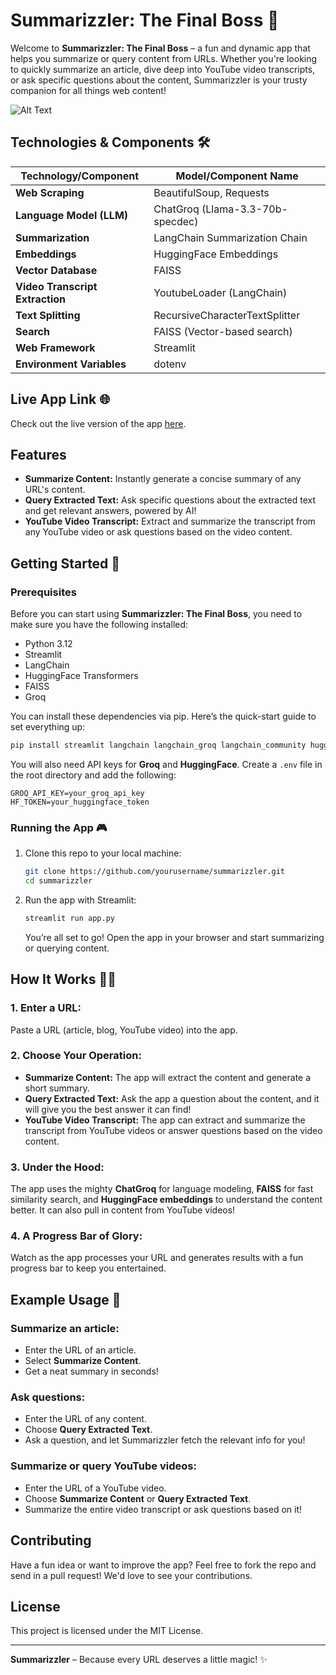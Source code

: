 
# Summarizzler: The Final Boss 🦜

Welcome to **Summarizzler: The Final Boss** – a fun and dynamic app that helps you summarize or query content from URLs. Whether you're looking to quickly summarize an article, dive deep into YouTube video transcripts, or ask specific questions about the content, Summarizzler is your trusty companion for all things web content!

![Alt Text](https://i.postimg.cc/BQDHMK3D/temp-Image-KIAY8k.avif)

## Technologies & Components 🛠️

| **Technology/Component**     | **Model/Component Name**         |
|------------------------------|----------------------------------|
| **Web Scraping**              | BeautifulSoup, Requests          |
| **Language Model (LLM)**      | ChatGroq (Llama-3.3-70b-specdec) |
| **Summarization**             | LangChain Summarization Chain   |
| **Embeddings**                | HuggingFace Embeddings           |
| **Vector Database**           | FAISS                            |
| **Video Transcript Extraction**| YoutubeLoader (LangChain)       |
| **Text Splitting**            | RecursiveCharacterTextSplitter  |
| **Search**                    | FAISS (Vector-based search)     |
| **Web Framework**             | Streamlit                        |
| **Environment Variables**     | dotenv                          |

## Live App Link 🌐
Check out the live version of the app [here](https://summarizzler.streamlit.app).

## Features

- **Summarize Content:** Instantly generate a concise summary of any URL's content.
- **Query Extracted Text:** Ask specific questions about the extracted text and get relevant answers, powered by AI!
- **YouTube Video Transcript:** Extract and summarize the transcript from any YouTube video or ask questions based on the video content.

## Getting Started 🚀

### Prerequisites

Before you can start using **Summarizzler: The Final Boss**, you need to make sure you have the following installed:

- Python 3.12
- Streamlit
- LangChain
- HuggingFace Transformers
- FAISS
- Groq

You can install these dependencies via pip. Here’s the quick-start guide to set everything up:

```bash
pip install streamlit langchain langchain_groq langchain_community huggingface-hub faiss-cpu beautifulsoup4 requests python-dotenv
```

You will also need API keys for **Groq** and **HuggingFace**. Create a `.env` file in the root directory and add the following:

```plaintext
GROQ_API_KEY=your_groq_api_key
HF_TOKEN=your_huggingface_token
```

### Running the App 🎮

1. Clone this repo to your local machine:
   ```bash
   git clone https://github.com/yourusername/summarizzler.git
   cd summarizzler
   ```

2. Run the app with Streamlit:
   ```bash
   streamlit run app.py
   ```

   You’re all set to go! Open the app in your browser and start summarizing or querying content.

## How It Works 🧙🏻

### 1. **Enter a URL:**
   Paste a URL (article, blog, YouTube video) into the app.

### 2. **Choose Your Operation:**
   - **Summarize Content:** The app will extract the content and generate a short summary.
   - **Query Extracted Text:** Ask the app a question about the content, and it will give you the best answer it can find!
   - **YouTube Video Transcript:** The app can extract and summarize the transcript from YouTube videos or answer questions based on the video content.

### 3. **Under the Hood:**
   The app uses the mighty **ChatGroq** for language modeling, **FAISS** for fast similarity search, and **HuggingFace embeddings** to understand the content better. It can also pull in content from YouTube videos!

### 4. **A Progress Bar of Glory:**
   Watch as the app processes your URL and generates results with a fun progress bar to keep you entertained.

## Example Usage 🤖

### Summarize an article:

- Enter the URL of an article.
- Select **Summarize Content**.
- Get a neat summary in seconds!

### Ask questions:

- Enter the URL of any content.
- Choose **Query Extracted Text**.
- Ask a question, and let Summarizzler fetch the relevant info for you!

### Summarize or query YouTube videos:

- Enter the URL of a YouTube video.
- Choose **Summarize Content** or **Query Extracted Text**.
- Summarize the entire video transcript or ask questions based on it!

## Contributing

Have a fun idea or want to improve the app? Feel free to fork the repo and send in a pull request! We'd love to see your contributions.

## License

This project is licensed under the MIT License.


---

**Summarizzler** – Because every URL deserves a little magic! ✨

